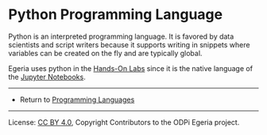 <!-- SPDX-License-Identifier: CC-BY-4.0 -->
<!-- Copyright Contributors to the ODPi Egeria project 2020. -->

# Python Programming Language

Python is an interpreted programming language.  It is favored by
data scientists and script writers because it supports writing in snippets
where variables can be created on the fly and are typically global.

Egeria uses python in the [Hands-On Labs](https://egeria-project.org/education/open-metadata-labs/overview/)
since it is the native language of the [Jupyter Notebooks](https://egeria-project.org/guides/contributor/runtime/?h=jupyter+notebooks#jupyter-notebooks).


----
* Return to [Programming Languages](.)

----
License: [CC BY 4.0](https://creativecommons.org/licenses/by/4.0/),
Copyright Contributors to the ODPi Egeria project.
